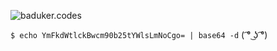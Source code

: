 ![baduker.codes](https://media.giphy.com/media/3o7btXajRmGbt3XDkk/giphy.gif)

`$ echo YmFkdWtlckBwcm90b25tYWlsLmNoCgo= | base64 -d` ( ͡° ͜ʖ ͡°)
